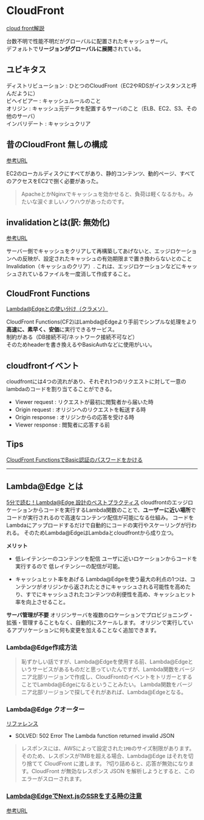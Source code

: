 # CloudFront
[cloud front解説](http://itlib1.sakura.ne.jp/test380/pdfichuran/0453/003-CloudFront.pdf)

台数不明で性能不明だがグローバルに配置されたキャッシュサーバ。  
デフォルトで**リージョンがグローバルに展開**されている。


## ユビキタス

ディストリビューション : ひとつのCloudFront（EC2やRDSがインスタンスと呼んだように）  
ビヘイビアー : キャッシュルールのこと  
オリジン : キャッシュ元データを配置するサーバのこと（ELB、EC2、S3、その他のサーバ）  
インバリデート : キャッシュクリア

## 昔のCloudFront 無しの構成

[参考URL](https://qiita.com/sasasin/items/0f0ec1a90af6295589f9)

EC2のローカルディスクにすべてがあり、静的コンテンツ、動的ページ、すべてのアクセスをEC2で捌く必要があった。
>ApacheとかNginxでキャッシュを効かせると、負荷は軽くなるかも。みたいな涙ぐましいノウハウがあったのです。

## invalidationとは(訳: 無効化)

[参考URL](https://blog.denet.co.jp/cloudfront-invalidation/)

サーバー側でキャッシュをクリアして再構築してあげないと、エッジロケーションへの反映が、設定されたキャッシュの有効期限まで置き換わらないとのこと
Invalidation（キャッシュのクリア）. これは、エッジロケーションなどにキャッシュされているファイルを一度消して作成すること。

## CloudFront Functions
[Lambda@Edgeとの使い分け（クラメソ）](https://dev.classmethod.jp/articles/amazon-cloudfront-functions-release/)

CloudFront Functions(CF2)はLambda@Edgeより手前でシンプルな処理をより**高速に、素早く、安価**に実行できるサービス。  
制約がある（DB接続不可/ネットワーク接続不可など）  
そのためheaderを書き換えるやBasicAuthなどに使用がいい。

## cloudfrontイベント

cloudfrontには4つの流れがあり、それぞれ1つのリクエストに対して一意のlambdaのコードを割り当てることができる。  
- Viewer request : リクエストが最初に閲覧者から届いた時
- Origin request : オリジンへのリクエストを転送する時
- Origin response : オリジンからの応答を受ける時
- Viewer response : 閲覧者に応答する前


## Tips

[CloudFront FunctionsでBasic認証のパスワードをかける](https://dev.classmethod.jp/articles/apply-basic-authentication-password-with-cloudfront-functions/)

---

## Lambda@Edge とは
[5分で読む！Lambda@Edge 設計のベストプラクティス](https://dev.classmethod.jp/articles/lambda-edge-design-best-practices/)
cloudfrontのエッジロケーションからコードを実行するLambda関数のことで、**ユーザーに近い場所**でコードが実行されるので高速なコンテンツ配信が可能になる仕組み。
コードをLambdaにアップロードするだけで自動的にコードの実行やスケーリングが行われる。
そのためLambda@EdgeはLambdaとcloudfrontから成り立つ。

**メリット**
- 低レイテンシーのコンテンツを配信
ユーザに近いロケーションからコードを実行するので
低レイテンシーの配信が可能。

- キャッシュヒット率をあげる
Lambda@Edgeを使う最大の利点の1つは、コンテンツがオリジンから返されたときにキャッシュされる可能性を高めたり、すでにキャッシュされたコンテンツの利便性を高め、キャッシュヒット率を向上させること。

**サーバ管理が不要**
オリジンサーバを複数のロケーションでプロビジョニング・拡張・管理することもなく、自動的にスケールします。
オリジンで実行しているアプリケーションに何も変更を加えることなく追加できます。

### Lambda@Edge作成方法

>恥ずかしい話ですが、Lambda@Edgeを使用する前、Lambda@Edgeというサービスがあるものだと思っていたんですが、Lambda関数をバージニア北部リージョンで作成し、CloudFrontのイベントをトリガーとすることでLambda@Edgeになるということみたい。
Lambda関数をバージニア北部リージョンで探してそれがあれば、Lambda@Edgeとなる。

### Lambda@Edge クオーター
[リファレンス](https://docs.aws.amazon.com/ja_jp/AmazonCloudFront/latest/DeveloperGuide/edge-functions-restrictions.html#lambda-at-edge-function-restrictions)

- SOLVED: 502 Error The Lambda function returned invalid JSON
>レスポンスには、AWSによって設定された`1MB`のサイズ制限があります。そのため、レスポンスが1MBを超える場合、Lambda@Edge はそれを切り捨てて CloudFront に渡します。
>?切り詰めると、応答が無効になります。CloudFront が無効なレスポンス JSON を解析しようとすると、このエラーがスローされます。


### Lambda@EdgeでNext.jsのSSRをする時の注意
[参考URL](https://backbencher.dev/nextjs-serverless-502-error-lambda-invalid-json)


